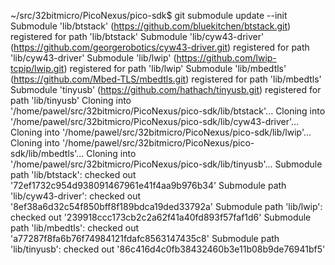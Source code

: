~/src/32bitmicro/PicoNexus/pico-sdk$ git submodule update --init
Submodule 'lib/btstack' (https://github.com/bluekitchen/btstack.git) registered for path 'lib/btstack'
Submodule 'lib/cyw43-driver' (https://github.com/georgerobotics/cyw43-driver.git) registered for path 'lib/cyw43-driver'
Submodule 'lib/lwip' (https://github.com/lwip-tcpip/lwip.git) registered for path 'lib/lwip'
Submodule 'lib/mbedtls' (https://github.com/Mbed-TLS/mbedtls.git) registered for path 'lib/mbedtls'
Submodule 'tinyusb' (https://github.com/hathach/tinyusb.git) registered for path 'lib/tinyusb'
Cloning into '/home/pawel/src/32bitmicro/PicoNexus/pico-sdk/lib/btstack'...
Cloning into '/home/pawel/src/32bitmicro/PicoNexus/pico-sdk/lib/cyw43-driver'...
Cloning into '/home/pawel/src/32bitmicro/PicoNexus/pico-sdk/lib/lwip'...
Cloning into '/home/pawel/src/32bitmicro/PicoNexus/pico-sdk/lib/mbedtls'...
Cloning into '/home/pawel/src/32bitmicro/PicoNexus/pico-sdk/lib/tinyusb'...
Submodule path 'lib/btstack': checked out '72ef1732c954d938091467961e41f4aa9b976b34'
Submodule path 'lib/cyw43-driver': checked out '8ef38a6d32c54f850bff8f189bdca19ded33792a'
Submodule path 'lib/lwip': checked out '239918ccc173cb2c2a62f41a40fd893f57faf1d6'
Submodule path 'lib/mbedtls': checked out 'a77287f8fa6b76f74984121fdafc8563147435c8'
Submodule path 'lib/tinyusb': checked out '86c416d4c0fb38432460b3e11b08b9de76941bf5'